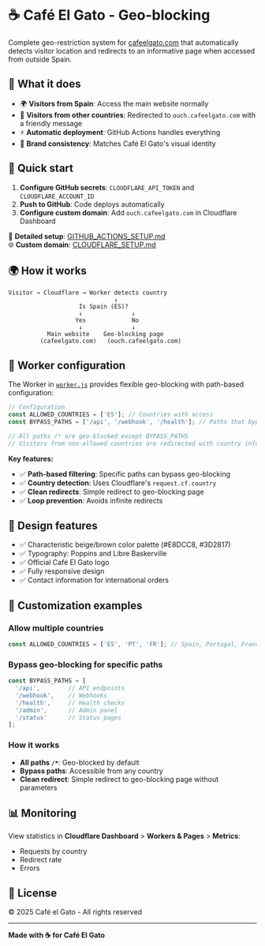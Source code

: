 # ☕ Café El Gato - Geo-blocking

Complete geo-restriction system for [cafeelgato.com](https://cafeelgato.com/) that automatically detects visitor location and redirects to an informative page when accessed from outside Spain.

## 🎯 What it does

- 🌍 **Visitors from Spain**: Access the main website normally
- 🚫 **Visitors from other countries**: Redirected to `ouch.cafeelgato.com` with a friendly message
- ⚡ **Automatic deployment**: GitHub Actions handles everything
- 🎨 **Brand consistency**: Matches Café El Gato's visual identity

## 🚀 Quick start

1. **Configure GitHub secrets**: `CLOUDFLARE_API_TOKEN` and `CLOUDFLARE_ACCOUNT_ID`
2. **Push to GitHub**: Code deploys automatically
3. **Configure custom domain**: Add `ouch.cafeelgato.com` in Cloudflare Dashboard

📖 **Detailed setup**: [GITHUB_ACTIONS_SETUP.md](GITHUB_ACTIONS_SETUP.md)  
🌐 **Custom domain**: [CLOUDFLARE_SETUP.md](CLOUDFLARE_SETUP.md)

## 🌍 How it works

```
Visitor → Cloudflare → Worker detects country
                              ↓
                    Is Spain (ES)?
                    ↓              ↓
                   Yes             No
                    ↓              ↓
           Main website    Geo-blocking page
         (cafeelgato.com)   (ouch.cafeelgato.com)
```

## 🔧 Worker configuration

The Worker in [`worker.js`](worker.js) provides flexible geo-blocking with path-based configuration:

```javascript
// Configuration
const ALLOWED_COUNTRIES = ['ES']; // Countries with access
const BYPASS_PATHS = ['/api', '/webhook', '/health']; // Paths that bypass geo-blocking

// All paths /* are geo-blocked except BYPASS_PATHS
// Visitors from non-allowed countries are redirected with country info
```

**Key features:**
- ✅ **Path-based filtering**: Specific paths can bypass geo-blocking
- ✅ **Country detection**: Uses Cloudflare's `request.cf.country`
- ✅ **Clean redirects**: Simple redirect to geo-blocking page
- ✅ **Loop prevention**: Avoids infinite redirects

## 🎨 Design features

- ✅ Characteristic beige/brown color palette (#E8DCC8, #3D2817)
- ✅ Typography: Poppins and Libre Baskerville  
- ✅ Official Café El Gato logo
- ✅ Fully responsive design
- ✅ Contact information for international orders

## 🔄 Customization examples

### Allow multiple countries
```javascript
const ALLOWED_COUNTRIES = ['ES', 'PT', 'FR']; // Spain, Portugal, France
```

### Bypass geo-blocking for specific paths
```javascript
const BYPASS_PATHS = [
  '/api',        // API endpoints
  '/webhook',    // Webhooks  
  '/health',     // Health checks
  '/admin',      // Admin panel
  '/status'      // Status pages
];
```

### How it works
- **All paths `/*`**: Geo-blocked by default
- **Bypass paths**: Accessible from any country
- **Clean redirect**: Simple redirect to geo-blocking page without parameters

## 📊 Monitoring

View statistics in **Cloudflare Dashboard** > **Workers & Pages** > **Metrics**:
- Requests by country
- Redirect rate  
- Errors

## 📝 License

© 2025 Café el Gato - All rights reserved

---

**Made with ☕ for Café El Gato**
